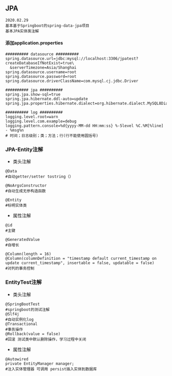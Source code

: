 ## JPA
    2020.02.29
    基本基于Springboot的spring-data-jpa项目
    基本JPA实体类注解
#### 添加application.properties 
````
########## datasource ##########
spring.datasource.url=jdbc:mysql://localhost:3306/jpatest?createDatabaseIfNotExist=true\
  &serverTimezone=Asia/Shanghai
spring.datasource.username=root
spring.datasource.password=root
spring.datasource.driverClassName=com.mysql.cj.jdbc.Driver

########## jpa ##########
spring.jpa.show-sql=true
spring.jpa.hibernate.ddl-auto=update
spring.jpa.properties.hibernate.dialect=org.hibernate.dialect.MySQL8Dialect

########## log ##########
logging.level.root=warn
logging.level.com.example=debug
logging.pattern.console=%d{yyyy-MM-dd HH:mm:ss} %-5level %C.%M[%line] - %msg%n
# 时间；日志级别；类；方法；行(行不能使用圆括号)
````
### JPA-Entity注解
* 类头注解
````
@Data  
#自动getter/setter tostring（）

@NoArgsConstructor
#自动生成无参构造函数

@Entity
#标明实体类
````
* 属性注解
````
@id
#主键

@GeneratedValue 
#自增长

@Column(length = 16)
@Column(columnDefinition = "timestamp default current_timestamp on update current_timestamp", insertable = false, updatable = false)
#对列的事务控制
````
### EntityTest注解
* 类头注解
````
@SpringBootTest
#springboot的测试注解
@Slf4j
#自动实例化log
@Transactional
#事务操作
@Rollback(value = false)
#回滚 测试类中默认删除操作，学习过程中关闭

````
* 属性注解
````
@Autowired
private EntityManager manager;
#注入实体管理器 可调用 persist插入实体到数据库
````

